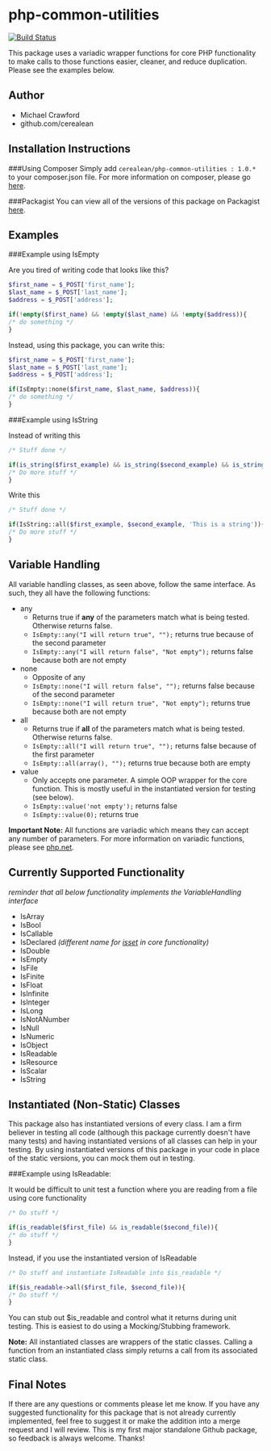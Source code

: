 php-common-utilities
====================

[![Build Status](https://travis-ci.org/cerealean/php-common-utilities.svg?branch=master)](https://travis-ci.org/cerealean/php-common-utilities)

This package uses a variadic wrapper functions for core PHP functionality to make calls to those functions easier, cleaner, and reduce duplication. Please see the examples below.

Author
------
- Michael Crawford
- github.com/cerealean

Installation Instructions
-------------------------

###Using Composer
Simply add `cerealean/php-common-utilities : 1.0.*` to your composer.json file. For more information on composer, please go [here](https://getcomposer.org/).

###Packagist
You can view all of the versions of this package on Packagist [here](https://packagist.org/packages/cerealean/php-common-utilities).

Examples
--------

###Example using IsEmpty

Are you tired of writing code that looks like this?

```php
$first_name = $_POST['first_name'];
$last_name = $_POST['last_name'];
$address = $_POST['address'];

if(!empty($first_name) && !empty($last_name) && !empty($address)){
/* do something */
}
```

Instead, using this package, you can write this:

```php
$first_name = $_POST['first_name'];
$last_name = $_POST['last_name'];
$address = $_POST['address'];

if(IsEmpty::none($first_name, $last_name, $address)){
/* do something */
}
```

###Example using IsString

Instead of writing this

```php
/* Stuff done */

if(is_string($first_example) && is_string($second_example) && is_string('This is a string')){
/* Do more stuff */
}
```

Write this

```php
/* Stuff done */

if(IsString::all($first_example, $second_example, 'This is a string')){
/* Do more stuff */
}
```

Variable Handling
-----------------

All variable handling classes, as seen above, follow the same interface. As such, they all have the following functions:
 
 - any
     - Returns true if **any** of the parameters match what is being tested. Otherwise returns false.
     - `IsEmpty::any("I will return true", "");` returns true because of the second parameter
     - `IsEmpty::any("I will return false", "Not empty");` returns false because both are not empty
 - none
     - Opposite of any
     - `IsEmpty::none("I will return false", "");` returns false because of the second parameter
     - `IsEmpty::none("I will return true", "Not empty");` returns true because both are not empty
 - all
     - Returns true if **all** of the parameters match what is being tested. Otherwise returns false.
     - `IsEmpty::all("I will return true", "");` returns false because of the first parameter
     - `IsEmpty::all(array(), "");` returns true because both are empty
 - value
     - Only accepts one parameter. A simple OOP wrapper for the core function. This is mostly useful in the instantiated version for testing (see below).
     - `IsEmpty::value('not empty');` returns false
     - `IsEmpty::value(0);` returns true
     
**Important Note:** All functions are variadic which means they can accept any number of parameters. For more information on variadic functions, please see [php.net](http://php.net/manual/en/functions.arguments.php#functions.variable-arg-list).

Currently Supported Functionality
----------------------------------
*reminder that all below functionality implements the VariableHandling interface*

- IsArray
- IsBool
- IsCallable
- IsDeclared *(different name for [isset](http://php.net/manual/en/function.isset.php) in core functionality)*
- IsDouble
- IsEmpty
- IsFile
- IsFinite
- IsFloat
- IsInfinite
- IsInteger
- IsLong
- IsNotANumber
- IsNull
- IsNumeric
- IsObject
- IsReadable
- IsResource
- IsScalar
- IsString

Instantiated (Non-Static) Classes
---------------------------------

This package also has instantiated versions of every class. I am a firm believer in testing all code (although this package currently doesn't have many tests) 
and having instantiated versions of all classes can help in your testing. By using instantiated versions of this package in your code in place of the static 
versions, you can mock them out in testing.

###Example using IsReadable:

It would be difficult to unit test a function where you are reading from a file using core functionality

```php
/* Do stuff */

if(is_readable($first_file) && is_readable($second_file)){
/* do stuff */
}
```

Instead, if you use the instantiated version of IsReadable

```php
/* Do stuff and instantiate IsReadable into $is_readable */

if($is_readable->all($first_file, $second_file)){
/* Do stuff */
}
```

You can stub out $is_readable and control what it returns during unit testing. This is easiest to do using a Mocking/Stubbing framework.

**Note:** All instantiated classes are wrappers of the static classes. Calling a function from an instantiated class simply returns a call 
from its associated static class.

Final Notes
-----------
If there are any questions or comments please let me know. If you have any suggested functionality for this package that is not already 
currently implemented, feel free to suggest it or make the addition into a merge request and I will review. This is my first major 
standalone Github package, so feedback is always welcome. Thanks!


